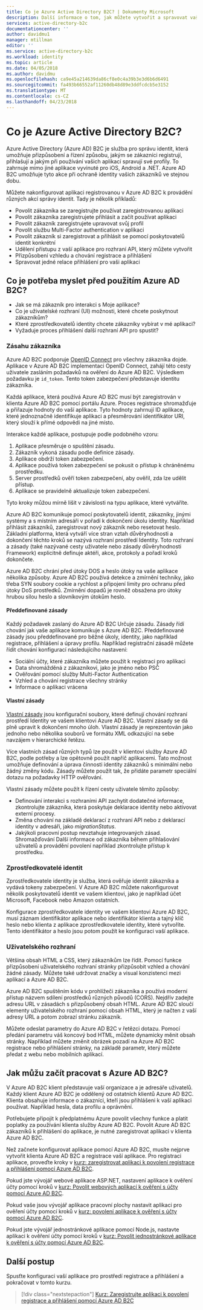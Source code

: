 ```yaml
---
title: Co je Azure Active Directory B2C? | Dokumenty Microsoft
description: Další informace o tom, jak můžete vytvořit a spravovat vaše aplikace přihlašování pomocí Azure Active Directory B2C.
services: active-directory-b2c
documentationcenter: ''
author: davidmu1
manager: mtillman
editor: ''
ms.service: active-directory-b2c
ms.workload: identity
ms.topic: article
ms.date: 04/05/2018
ms.author: davidmu
ms.openlocfilehash: ca9e45a214639da86cf8e0c4a39b3e3d6b6d6491
ms.sourcegitcommit: fa493b66552af11260db48d89e3ddfcdcb5e3152
ms.translationtype: MT
ms.contentlocale: cs-CZ
ms.lasthandoff: 04/23/2018
---
```

# <a name="what-is-azure-active-directory-b2c"></a>Co je Azure Active Directory B2C?

Azure Active Directory (Azure AD) B2C je služba pro správu identit, která umožňuje přizpůsobení a řízení způsobu, jakým se zákazníci registrují, přihlašují a jakým při používání vašich aplikací spravují své profily. To zahrnuje mimo jiné aplikace vyvinuté pro iOS, Android a .NET. Azure AD B2C umožňuje tyto akce při ochraně identity vašich zákazníků ve stejnou dobu.

Můžete nakonfigurovat aplikaci registrovanou v Azure AD B2C k provádění různých akcí správy identit. Tady je několik příkladů:

- Povolit zákazníka se zaregistrujte používat zaregistrovanou aplikaci
- Povolit zákazníka zaregistrujete přihlásit a začít používat aplikaci
- Povolit zákazník zaregistrujete upravovat svůj profil
- Povolit službu Multi-Factor authentication v aplikaci
- Povolit zákazník si zaregistrovat a přihlásit se pomocí poskytovatelů identit konkrétní
- Udělení přístupu z vaší aplikace pro rozhraní API, který můžete vytvořit
- Přizpůsobení vzhledu a chování registrace a přihlášení
- Spravovat jedné relace přihlášení pro vaši aplikaci

## <a name="what-do-i-need-to-think-about-before-using-azure-ad-b2c"></a>Co je potřeba myslet před použitím Azure AD B2C?

- Jak se má zákazník pro interakci s Moje aplikace?
- Co je uživatelské rozhraní (UI) možnosti, které chcete poskytnout zákazníkům?
- Které zprostředkovatelů identity chcete zákazníky vybírat v mé aplikaci?
- Vyžaduje proces přihlášení další rozhraní API pro spustit?

### <a name="customer-interaction"></a>Zásahu zákazníka

Azure AD B2C podporuje [OpenID Connect](https://openid.net/connect/) pro všechny zákazníka dojde. Aplikace v Azure AD B2C implementaci OpenID Connect, zahájí této cesty uživatele zasláním požadavků na ověření do Azure AD B2C. Výsledkem požadavku je `id_token`. Tento token zabezpečení představuje identitu zákazníka.

Každá aplikace, která používá Azure AD B2C musí být zaregistrován v klienta Azure AD B2C pomocí portálu Azure. Proces registrace shromažďuje a přiřazuje hodnoty do vaší aplikace. Tyto hodnoty zahrnují ID aplikace, které jednoznačně identifikuje aplikaci a přesměrování identifikátor URI, který slouží k přímé odpovědi na jiné místo.

Interakce každé aplikace, postupuje podle podobného vzoru:

1. Aplikace přesměruje o spuštění zásadu.
2. Zákazník vykoná zásadu podle definice zásady.
3. Aplikace obdrží token zabezpečení.
4. Aplikace používá token zabezpečení se pokusit o přístup k chráněnému prostředku.
5. Server prostředků ověří token zabezpečení, aby ověřil, zda lze udělit přístup.
6. Aplikace se pravidelně aktualizuje token zabezpečení.

Tyto kroky můžou mírně lišit v závislosti na typu aplikace, které vytváříte.

Azure AD B2C komunikuje pomocí poskytovatelů identit, zákazníky, jinými systémy a s místním adresáři v pořadí k dokončení úkolu identity. Například přihlásit zákazníků, zaregistrovat nový zákazník nebo resetovat heslo. Základní platforma, která vytváří více stran vztah důvěryhodnosti a dokončení těchto kroků se nazývá rozhraní prostředí Identity. Toto rozhraní a zásady (také nazývané cesty uživatele nebo zásady důvěryhodnosti Framework) explicitně definuje aktéři, akce, protokoly a pořadí kroků dokončete.

Azure AD B2C chrání před útoky DOS a heslo útoky na vaše aplikace několika způsoby. Azure AD B2C používá detekce a zmírnění techniky, jako třeba SYN soubory cookie a rychlost a připojení limity pro ochranu před útoky DoS prostředků. Zmírnění dopadů je rovněž obsažena pro útoky hrubou silou heslo a slovníkovým útokům heslo.

#### <a name="built-in-policies"></a>Předdefinované zásady

Každý požadavek zaslaný do Azure AD B2C Určuje zásadu. Zásady řídí chování jak vaše aplikace komunikuje s Azure AD B2C. Předdefinované zásady jsou předdefinované pro běžné úkoly, identity, jako například registrace, přihlášení a úpravy profilu.  Například registrační zásadě můžete řídit chování konfigurací následujícího nastavení:

- Sociální účty, které zákazníka můžete použít k registraci pro aplikaci
- Data shromážděná z zákazníkovi, jako je jméno nebo PSČ
- Ověřování pomocí služby Multi-Factor Authentication
- Vzhled a chování registrace všechny stránky
- Informace o aplikaci vrácena

#### <a name="custom-policies"></a>Vlastní zásady 

[Vlastní zásady](active-directory-b2c-overview-custom.md) jsou konfigurační soubory, které definují chování rozhraní prostředí Identity ve vašem klientovi Azure AD B2C. Vlastní zásady se dá plně upravit k dokončení mnoho úloh. Vlastní zásady je reprezentován jako jednoho nebo několika souborů ve formátu XML odkazující na sebe navzájem v hierarchické řetězu. 

Více vlastních zásad různých typů lze použít v klientovi služby Azure AD B2C, podle potřeby a lze opětovně použít napříč aplikacemi. Tato možnost umožňuje definování a úprava činnosti identity zákazníků s minimální nebo žádný změny kódu. Zásady můžete použít tak, že přidáte parametr speciální dotazu na požadavky HTTP ověřování.

Vlastní zásady můžete použít k řízení cesty uživatele těmito způsoby:

- Definování interakci s rozhraními API zachytit dodatečné informace, zkontrolujte zákazníka, která poskytuje deklarace identity nebo aktivovat externí procesy.
- Změna chování na základě deklarací z rozhraní API nebo z deklarací identity v adresáři, jako *migrationStatus*.
- Jakýkoli pracovní postup nevztahuje integrovaných zásad. Shromažďování Další informace od zákazníka během přihlašování uživatelů a provádění povolení například zkontrolujte přístup k prostředku.

### <a name="identity-providers"></a>Zprostředkovatelé identit

Zprostředkovatele identity je služba, která ověřuje identit zákazníka a vydává tokeny zabezpečení. V Azure AD B2C můžete nakonfigurovat několik poskytovatelů identit ve vašem klientovi, jako je například účet Microsoft, Facebook nebo Amazon ostatních. 

Konfigurace zprostředkovatele identity ve vašem klientovi Azure AD B2C, musí záznam identifikátor aplikace nebo identifikátor klienta a tajný klíč heslo nebo klienta z aplikace zprostředkovatele identity, které vytvoříte. Tento identifikátor a heslo jsou potom použít ke konfiguraci vaší aplikace.

### <a name="user-interface-experience"></a>Uživatelského rozhraní

Většina obsah HTML a CSS, který zákazníkům lze řídit. Pomocí funkce přizpůsobení uživatelského rozhraní stránky přizpůsobit vzhled a chování žádné zásady. Můžete také udržovat značky a visual konzistenci mezi aplikací a Azure AD B2C.

Azure AD B2C spuštěním kódu v prohlížeči zákazníka a používá moderní přístup názvem sdílení prostředků různých původů (CORS). Nejdřív zadejte adresu URL v zásadách s přizpůsobený obsah HTML. Azure AD B2C sloučí elementy uživatelského rozhraní pomocí obsah HTML, který je načten z vaší adresy URL a potom zobrazí stránku zákazník.

Můžete odeslat parametry do Azure AD B2C v řetězci dotazu. Pomocí předání parametru váš koncový bod HTML, můžete dynamicky měnit obsah stránky. Například můžete změnit obrázek pozadí na Azure AD B2C registrace nebo přihlášení stránky, na základě parametr, který můžete předat z webu nebo mobilních aplikací.

## <a name="how-do-i-get-started-with-azure-ad-b2c"></a>Jak můžu začít pracovat s Azure AD B2C?

V Azure AD B2C klient představuje vaší organizace a je adresáře uživatelů. Každý klient Azure AD B2C je oddělený od ostatních klientů Azure AD B2C. Klienta obsahuje informace o zákazníci, kteří jsou přihlášeni k vaší aplikaci používat. Například hesla, data profilu a oprávnění.

Potřebujete připojit k předplatnému Azure povolit všechny funkce a platit poplatky za používání klienta služby Azure AD B2C. Povolit Azure AD B2C zákazníků k přihlášení do aplikace, je nutné zaregistrovat aplikaci v klienta Azure AD B2C.

Než začnete konfigurovat aplikace pomocí Azure AD B2C, musíte nejprve vytvořit klienta Azure AD B2C a registrace vaší aplikace. Pro registraci aplikace, proveďte kroky v [kurz: zaregistrovat aplikaci k povolení registrace a přihlášení pomocí Azure AD B2C](tutorial-register-applications.md).
  
Pokud jste vývojář webové aplikace ASP.NET, nastavení aplikace k ověření účty pomocí kroků v [kurz: Povolit webových aplikací k ověření s účty pomocí Azure AD B2C](active-directory-b2c-tutorials-web-app.md).

Pokud vaše jsou vývojář aplikace pracovní plochy nastavit aplikaci pro ověření účty pomocí kroků v [kurz: povolení aplikace k ověření s účty pomocí Azure AD B2C](active-directory-b2c-tutorials-desktop-app.md).

Pokud jste vývojář jednostránkové aplikace pomocí Node.js, nastavte aplikaci k ověření účty pomocí kroků v [kurz: Povolit jednostránkové aplikace k ověření s účty pomocí Azure AD B2C](active-directory-b2c-tutorials-spa.md).

## <a name="next-steps"></a>Další postup

Spusťte konfiguraci vaší aplikace pro prostředí registrace a přihlášení a pokračovat v tomto kurzu.

> [!div class="nextstepaction"]
> [Kurz: Zaregistrujte aplikaci k povolení registrace a přihlášení pomocí Azure AD B2C](tutorial-register-applications.md)
